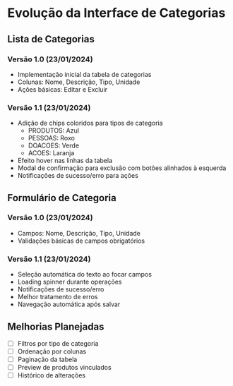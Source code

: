 # Evolução da Interface de Categorias

## Lista de Categorias

### Versão 1.0 (23/01/2024)
- Implementação inicial da tabela de categorias
- Colunas: Nome, Descrição, Tipo, Unidade
- Ações básicas: Editar e Excluir

### Versão 1.1 (23/01/2024)
- Adição de chips coloridos para tipos de categoria
  - PRODUTOS: Azul
  - PESSOAS: Roxo
  - DOACOES: Verde
  - ACOES: Laranja
- Efeito hover nas linhas da tabela
- Modal de confirmação para exclusão com botões alinhados à esquerda
- Notificações de sucesso/erro para ações

## Formulário de Categoria

### Versão 1.0 (23/01/2024)
- Campos: Nome, Descrição, Tipo, Unidade
- Validações básicas de campos obrigatórios

### Versão 1.1 (23/01/2024)
- Seleção automática do texto ao focar campos
- Loading spinner durante operações
- Notificações de sucesso/erro
- Melhor tratamento de erros
- Navegação automática após salvar

## Melhorias Planejadas
- [ ] Filtros por tipo de categoria
- [ ] Ordenação por colunas
- [ ] Paginação da tabela
- [ ] Preview de produtos vinculados
- [ ] Histórico de alterações 